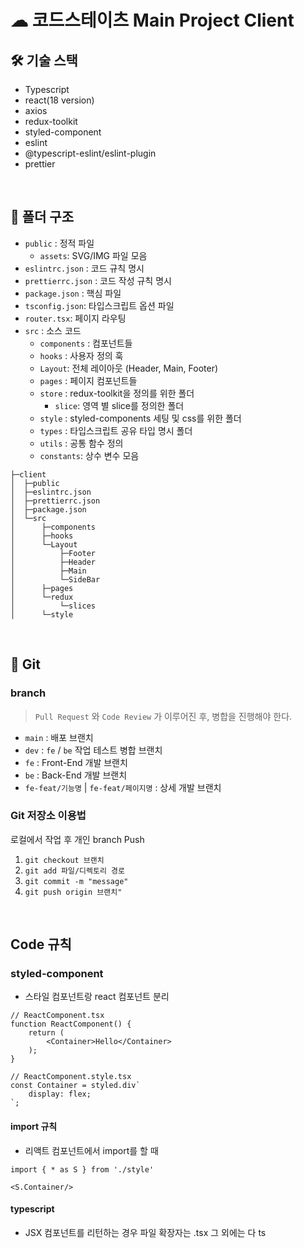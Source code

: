# ☁︎ 코드스테이츠 Main Project Client

## 🛠️ 기술 스택

- Typescript
- react(18 version)
- axios
- redux-toolkit
- styled-component
- eslint
- @typescript-eslint/eslint-plugin
- prettier

<br>

## 📃 폴더 구조

- `public` : 정적 파일
  - `assets`: SVG/IMG 파일 모음
- `eslintrc.json` : 코드 규칙 명시
- `prettierrc.json` : 코드 작성 규칙 명시
- `package.json` : 핵심 파일
- `tsconfig.json`: 타입스크립트 옵션 파일
- `router.tsx`: 페이지 라우팅
- `src` : 소스 코드
  - `components` : 컴포넌트들
  - `hooks` : 사용자 정의 훅
  - `Layout`: 전체 레이아웃 (Header, Main, Footer)
  - `pages` : 페이지 컴포넌트들
  - `store` : redux-toolkit을 정의를 위한 폴더
    - `slice`: 영역 별 slice를 정의한 폴더
  - `style` : styled-components 세팅 및 css를 위한 폴더
  - `types` : 타입스크립트 공유 타입 명시 폴더
  - `utils` : 공통 함수 정의
  - `constants`: 상수 변수 모음

```
├─client
│  ├─public
│  ├─eslintrc.json
│  ├─prettierrc.json
│  ├─package.json
│  └─src
│      ├─components
│      ├─hooks
│      └─Layout
│          ├─Footer
│          ├─Header
│          ├─Main
│          └─SideBar
│      ├─pages
│      └─redux
│          └─slices
│      └─style
```

<br>

## 🌱 Git

### branch

> `Pull Request` 와 `Code Review` 가 이루어진 후, 병합을 진행해야 한다.

- `main` : 배포 브랜치
- `dev` : `fe` / `be` 작업 테스트 병합 브랜치
- `fe` : Front-End 개발 브랜치
- `be` : Back-End 개발 브랜치
- `fe-feat/기능명` | `fe-feat/페이지명` : 상세 개발 브랜치

### Git 저장소 이용법

로컬에서 작업 후 개인 branch Push

1. `git checkout 브랜치 `
2. `git add 파일/디렉토리 경로`
3. `git commit -m "message"`
4. `git push origin 브랜치" `

<br>

## Code 규칙

### styled-component

- 스타일 컴포넌트랑 react 컴포넌트 분리

```
// ReactComponent.tsx
function ReactComponent() {
    return (
        <Container>Hello</Container>
    );
}
```

```
// ReactComponent.style.tsx
const Container = styled.div`
    display: flex;
`;

```

#### import 규칙

- 리액트 컴포넌트에서 import를 할 때

```
import { * as S } from './style'

<S.Container/>
```

#### typescript

- JSX 컴포넌트를 리턴하는 경우 파일 확장자는 .tsx 그 외에는 다 ts
